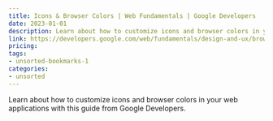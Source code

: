 ```yaml
---
title: Icons & Browser Colors | Web Fundamentals | Google Developers
date: 2023-01-01
description: Learn about how to customize icons and browser colors in your web applications with this guide from Google Developers.
link: https://developers.google.com/web/fundamentals/design-and-ux/browser-customization/
pricing: 
tags: 
- unsorted-bookmarks-1 
categories: 
- unsorted 
---
```


Learn about how to customize icons and browser colors in your web applications with this guide from Google Developers.